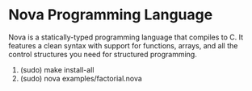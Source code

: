 # Nova Programming Language

Nova is a statically-typed programming language that compiles to C. It features a clean syntax with support for functions, arrays, and all the control structures you need for structured programming.

1. (sudo) make install-all
2. (sudo) nova examples/factorial.nova